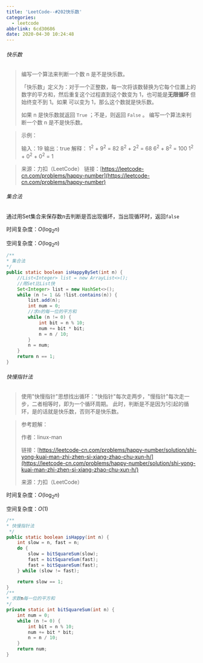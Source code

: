 ```yaml
---
title: 'LeetCode--#202快乐数'
categories:
  - leetcode
abbrlink: 6cd30686
date: 2020-04-30 10:24:48
---
```


###### 快乐数

> 编写一个算法来判断一个数 n 是不是快乐数。
>
> 「快乐数」定义为：对于一个正整数，每一次将该数替换为它每个位置上的数字的平方和，然后重复这个过程直到这个数变为 1，也可能是**无限循环** 但始终变不到 1。如果 可以变为  1，那么这个数就是快乐数。
>
> 如果 n 是快乐数就返回 `True` ；不是，则返回 `False` 。
> 编写一个算法来判断一个数 n 是不是快乐数。

> 示例：
>
> 输入：19
> 输出：true
> 解释：
> $1^2$ + $9^2$ = 82
> $8^2$ + $2^2$ = 68
> $6^2$ + $8^2$ = 100
> $1^2$ + $0^2$ + $0^2$ = 1

> 来源：力扣（LeetCode）
> 链接：[https://leetcode-cn.com/problems/happy-number](https://leetcode-cn.com/problems/happy-number)

<!--more-->

###### 集合法

通过用Set集合来保存数n去判断是否出现循环，当出现循环时，返回`false`

时间复杂度：$O(\log_2{n})$

空间复杂度：$O(\log_2{n})$

```java
/**
* 集合法
*/
public static boolean isHappyBySet(int n) {
    //List<Integer> list = new ArrayList<>();
    //用Set比List快
    Set<Integer> list = new HashSet<>();
    while (n != 1 && !list.contains(n)) {
        list.add(n);
        int num = 0;
        //求n的每一位的平方和
        while (n != 0) {
            int bit = n % 10;
            num += bit * bit;
            n = n / 10;
        }
        n = num;
    }
    return n == 1;
}
```

###### 快慢指针法

> 使用"快慢指针"思想找出循环："快指针"每次走两步，"慢指针"每次走一步，二者相等时，即为一个循环周期。
> 此时，判断是不是因为1引起的循环，是的话就是快乐数，否则不是快乐数。

> 参考题解：
>
> 作者：linux-man
>
> 链接：[https://leetcode-cn.com/problems/happy-number/solution/shi-yong-kuai-man-zhi-zhen-si-xiang-zhao-chu-xun-h/](https://leetcode-cn.com/problems/happy-number/solution/shi-yong-kuai-man-zhi-zhen-si-xiang-zhao-chu-xun-h/)
>
> 来源：力扣（LeetCode）

时间复杂度：$O(\log_2{n})$

空间复杂度：$O(1)$

```java
/**
* 快慢指针法
 */
public static boolean isHappy(int n) {
    int slow = n, fast = n;
    do {
        slow = bitSquareSum(slow);
        fast = bitSquareSum(fast);
        fast = bitSquareSum(fast);
    } while (slow != fast);

    return slow == 1;
}
/**
* 求数n每一位的平方和
*/
private static int bitSquareSum(int n) {
    int num = 0;
    while (n != 0) {
        int bit = n % 10;
        num += bit * bit;
        n = n / 10;
    }
    return num;
}
```